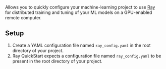 Allows you to quickly configure your machine-learning project to use [Ray](https://github.com/ray-project/ray) for 
distributed training and tuning of your ML models on a GPU-enabled remote computer.

## Setup
1. Create a YAML configuration file named `ray_config.yaml` in the root directory of your project.
1. Ray QuickStart expects a configuration file named `ray_config.yaml` to be present in the root directory of your project.

